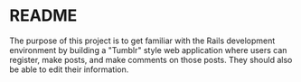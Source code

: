 # README

The purpose of this project is to get familiar with the Rails development
environment by building a "Tumblr" style web application where users can
register, make posts, and make comments on those posts. They should also be
able to edit their information.
